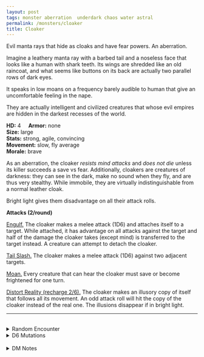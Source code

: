 ```yaml
---
layout: post
tags: monster aberration  underdark chaos water astral
permalink: /monsters/cloaker
title: Cloaker
---
```


Evil manta rays that hide as cloaks and have fear powers. An aberration.

Imagine a leathery manta ray with a barbed tail and a noseless face that looks like a human with shark teeth. Its wings are shredded like an old raincoat, and what seems like buttons on its back are actually two parallel rows of dark eyes.

It speaks in low moans on a frequency barely audible to human that give an uncomfortable feeling in the nape.

They are actually intelligent and civilized creatures that whose evil empires are hidden in the darkest recesses of the world.

**HD:** 4  &nbsp; &nbsp;  **Armor:** none <br>
**Size:** large <br>
**Stats:** strong, agile, convincing <br>
**Movement:** slow, fly average <br>
**Morale:** brave <br>

As an aberration, the cloaker *resists mind attacks* and *does not die* unless its killer succeeds a save vs fear. Additionally, cloakers are creatures of darkness: they can see in the dark, make no sound when they fly, and are thus very stealthy. While immobile, they are virtually indistinguishable from a normal leather cloak.

Bright light gives them disadvantage on all their attack rolls.

**Attacks (2/round)**

<ins>Engulf.</ins> The cloaker makes a melee attack (1D6) and attaches itself to a target. While attached, it has advantage on all attacks against the target and half of the damage the cloaker takes (except mind) is transferred to the target instead. A creature can attempt to detach the cloaker.

<ins>Tail Slash.</ins> The cloaker makes a melee attack (1D6) against two adjacent targets.

<ins>Moan.</ins> Every creature that can hear the cloaker must save or become frightened for one turn.

<ins>Distort Reality (recharge 2/6).</ins> The cloaker makes an illusory copy of itself that follows all its movement. An odd attack roll will hit the copy of the cloaker instead of the real one. The illusions disappear if in bright light.
<br>

---

<br> 

<details markdown="1">
<summary>Random Encounter</summary>
1. **Monster:** 1D4 cloakers & 1 cloaker mind overlord (*cultist*).
1. **Lair:** Strange shapeless structure hanging from the ceiling. <br>	&nbsp; OR <br>	**Omen:** Low frequency moan sends shivers down your spine.
1. **Spoor:** Trap! A fleshy stalatite sending fear waves when it detects movement.
1. **Tracks:** Deep moans echoing.
1. **Trace:** [rumor] Tou have to wear a soundproof helmet in these tunnels.
1. **Trace:** A big leathery cloak.
</details>

<details markdown="1">
<summary>D6 Mutations</summary>

Your studies of the aberration has changed you in horrible, gruesome ways: Your skin grows loose and leathery and ...

1. ... your weight doubles when wet.
1. ... you can glide instead of falling.
1. ... you are indistinguishable from a leather cloak when not moving. 
1. ... your voice is barely audible but carries far.
1. ... you can attach yourself to another body.
1. ... roll again. You know the spell word Whisper and gain one spell dice.
</details>

<br>

<details markdown="1">
<summary>DM Notes</summary>
There was always a certain dissonance for me about a monster whose gimmick is looking like a cloak being [so strong](http://adnd.geoshitties.installgentoo.com/mm/cloaker.html)! The fact that there is supposed to be whole civilizations of evil cloak monsters is hilarious and amazing to me. To reflect that, use the NPC class templates on some cloaker (that's why I havent converted the cloaker lord).
</details>

